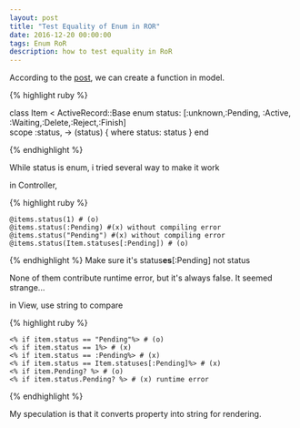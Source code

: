 ```yaml
---
layout: post
title: "Test Equality of Enum in ROR"
date: 2016-12-20 00:00:00
tags: Enum RoR 
description: how to test equality in RoR
---
```


According to the [post](http://www.justinweiss.com/articles/search-and-filter-rails-models-without-bloating-your-controller/), we can create a function in model.

{% highlight ruby %}

class Item < ActiveRecord::Base
  enum status: [:unknown,:Pending, :Active, :Waiting,:Delete,:Reject,:Finish]    
  scope :status, -> (status) { where status: status }
end

{% endhighlight %}

While status is enum, i tried several way to make it work

in Controller,

{% highlight ruby %}

    @items.status(1) # (o)
    @items.status(:Pending) #(x) without compiling error
    @items.status("Pending") #(x) without compiling error
    @items.status(Item.statuses[:Pending]) # (o)

{% endhighlight %}
Make sure it's status**es**[:Pending] not status

None of them contribute runtime error, but it's always false. It seemed strange...


in View, use string to compare

{% highlight ruby %}

    <% if item.status == "Pending"%> # (o)
    <% if item.status == 1%> # (x)
    <% if item.status == :Pending%> # (x)
    <% if item.status == Item.statuses[:Pending]%> # (x)
    <% if item.Pending? %> # (o)
    <% if item.status.Pending? %> # (x) runtime error
    
{% endhighlight %}

My speculation is that it converts property into string for rendering.
